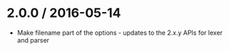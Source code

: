 2.0.0 / 2016-05-14
==================

  * Make filename part of the options - updates to the 2.x.y APIs for lexer and parser
